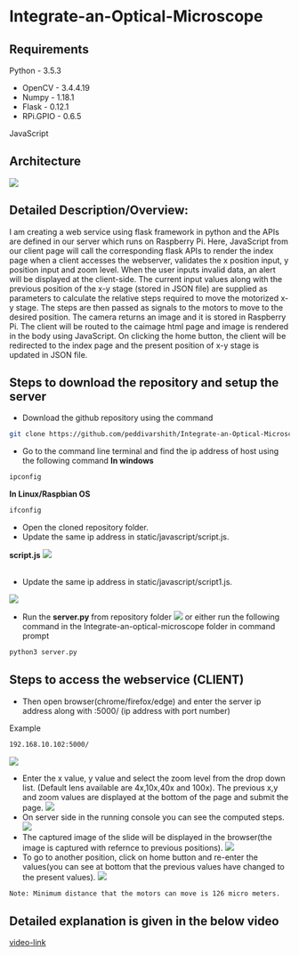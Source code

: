 # Integrate-an-Optical-Microscope
## Requirements
Python - 3.5.3
- OpenCV - 3.4.4.19 
- Numpy - 1.18.1
- Flask - 0.12.1
- RPi.GPIO - 0.6.5

JavaScript
## Architecture
![](tutorial/Architecture1.png)
## Detailed Description/Overview:

I am creating a web service using flask framework in python and the APIs are defined in our server which runs on Raspberry Pi. Here, JavaScript from our client page will call the corresponding flask APIs to render the index page when a client accesses the webserver, validates the x position input, y position input and zoom level. When the user inputs invalid data, an alert will be displayed at the client-side. The current input values along with the previous position of the x-y stage (stored in JSON file) are supplied as parameters to calculate the relative steps required to move the motorized x-y stage. The steps are then passed as signals to the motors to move to the desired position. The camera returns an image and it is stored in Raspberry Pi. The client will be routed to the caimage html page and image is rendered in the body using JavaScript. On clicking the home button, the client will be redirected to the index page and the present position of x-y stage is updated in JSON file.
## Steps to download the repository and setup the server
- Download the github repository using the command 
```bash 
git clone https://github.com/peddivarshith/Integrate-an-Optical-Microscope.git
```
- Go to the command line terminal and find the ip address of host using the following command
 **In windows**
```bash
ipconfig
```
 **In Linux/Raspbian OS**
```bash
ifconfig
```
- Open the cloned repository folder.
- Update the same ip address in static/javascript/script.js.


**script.js**
![](tutorial/step1_2.png)</br></br>

- Update the same ip address in static/javascript/script1.js. 

![](tutorial/step1_1.png)

- Run the **server.py** from repository folder 
![](tutorial/step2.png)
or either run the following command in the Integrate-an-optical-microscope folder in command prompt
```bash
python3 server.py
```
## Steps to access the webservice (CLIENT)
- Then open browser(chrome/firefox/edge) and enter the server ip address along with :5000/ (ip address with port number)

Example 
```bash
192.168.10.102:5000/
```
![](tutorial/step3.png)
- Enter the x value, y value and select the zoom level from the drop down list. (Default lens available are 4x,10x,40x and 100x). The previous x,y and zoom values are displayed at the bottom of the page and submit the page.
![](tutorial/step4.png)
- On server side in the running console you can see the computed steps.
![](tutorial/step5.png)
- The captured image of the slide will be displayed in the browser(the image is captured with refernce to previous positions).
![](tutorial/step6.png)
- To go to another position, click on home button and re-enter the values(you can see at bottom that the previous values have changed to the present values).
![](tutorial/step7.png)
```bash
Note: Minimum distance that the motors can move is 126 micro meters.
```
## Detailed explanation is given in the below video
[video-link](https://drive.google.com/drive/folders/1lUHhd-b68L9763DZ60Apfigu9Y-ADL6Y)
